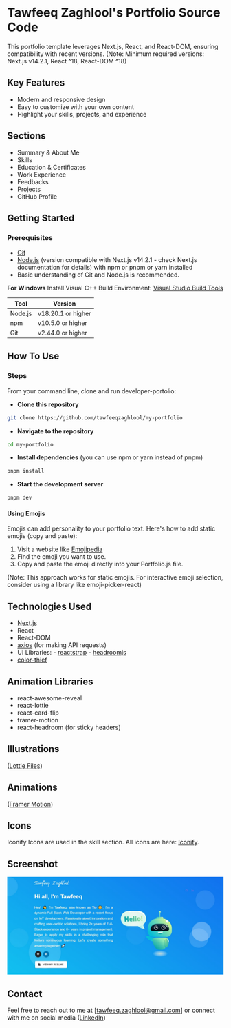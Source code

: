 # Tawfeeq Zaghlool's Portfolio Source Code

This portfolio template leverages Next.js, React, and React-DOM, ensuring compatibility with recent versions. (Note: Minimum required versions: Next.js v14.2.1, React ^18, React-DOM ^18)

## Key Features

- Modern and responsive design
- Easy to customize with your own content
- Highlight your skills, projects, and experience

## Sections

- Summary & About Me
- Skills
- Education & Certificates
- Work Experience
- Feedbacks
- Projects
- GitHub Profile

## Getting Started

### Prerequisites

- [Git](https://git-scm.com/downloads)
- [Node.js](https://nodejs.org/en/download) (version compatible with Next.js v14.2.1 - check Next.js documentation for details) with npm or pnpm or yarn installed
- Basic understanding of Git and Node.js is recommended.

**For Windows** Install Visual C++ Build Environment: [Visual Studio Build Tools](https://visualstudio.microsoft.com/thank-you-downloading-visual-studio/?sku=BuildTools)

| Tool   | Version           |
|--------|-------------------|
| Node.js| v18.20.1 or higher|
| npm    | v10.5.0 or higher |
| Git    | v2.44.0 or higher |

## How To Use

### Steps

From your command line, clone and run developer-portolio:

- **Clone this repository**

```bash
git clone https://github.com/tawfeeqzaghlool/my-portfolio
```

- **Navigate to the repository**

```bash
cd my-portfolio
```

- **Install dependencies** (you can use npm or yarn instead of pnpm)

```bash
pnpm install
```

- **Start the development server**

```bash
pnpm dev
```

#### Using Emojis

Emojis can add personality to your portfolio text. Here's how to add static emojis (copy and paste):

1. Visit a website like [Emojipedia](https://emojipedia.org/)
2. Find the emoji you want to use.
3. Copy and paste the emoji directly into your Portfolio.js file.

(Note: This approach works for static emojis. For interactive emoji selection, consider using a library like emoji-picker-react)

## Technologies Used

- [Next.js](https://nextjs.org/)
- React
- React-DOM
- [axios](https://www.npmjs.com/package/axios) (for making API requests)
- UI Libraries:
*-* [reactstrap](https://reactstrap.github.io/)
*-* [headroomjs](https://wicky.nillia.ms/headroom.js/)
- [color-thief](https://github.com/lokesh/color-thief)

## Animation Libraries

- react-awesome-reveal
- react-lottie
- react-card-flip
- framer-motion
- react-headroom (for sticky headers)

## Illustrations

([Lottie Files](https://lottiefiles.com/))

## Animations

([Framer Motion](https://www.framer.com/motion/))

## Icons

Iconify Icons are used in the skill section. All icons are here: [Iconify](https://icon-sets.iconify.design/).

## Screenshot

![Alt text](public/img/icons/common/screenshot.jpg)

## Contact

Feel free to reach out to me at [tawfeeq.zaghlool@gmail.com] or connect with me on social media ([LinkedIn](http://linkedin.com/in/tawfeeqzaghlool))
